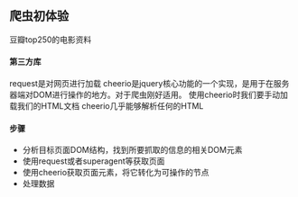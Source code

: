 ## 爬虫初体验

豆瓣top250的电影资料

#### 第三方库
request是对网页进行加载
cheerio是jquery核心功能的一个实现，是用于在服务器端对DOM进行操作的地方。对于爬虫刚好适用。
使用cheerio时我们要手动加载我们的HTML文档
cheerio几乎能够解析任何的HTML

#### 步骤
* 分析目标页面DOM结构，找到所要抓取的信息的相关DOM元素
* 使用request或者superagent等获取页面
* 使用cheerio获取页面元素，将它转化为可操作的节点
* 处理数据
